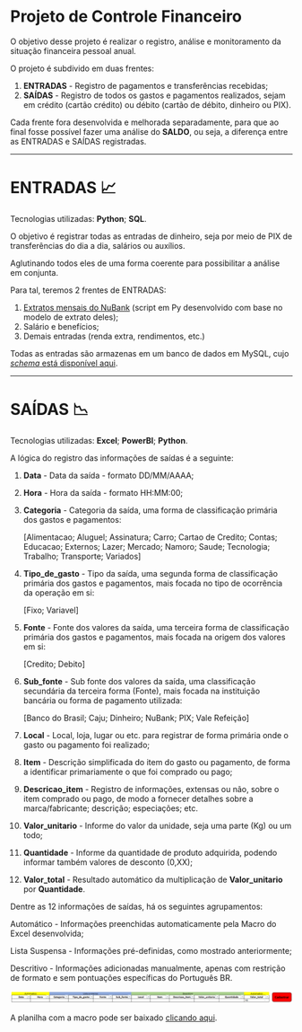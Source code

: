 # Projeto de Controle Financeiro

O objetivo desse projeto é realizar o registro, análise e monitoramento da situação financeira pessoal anual.

O projeto é subdivido em duas frentes:

1. **ENTRADAS** - Registro de pagamentos e transferências recebidas;
2. **SAÍDAS**  - Registro de todos os gastos e pagamentos realizados, sejam em crédito (cartão crédito) ou débito (cartão de débito,  dinheiro ou PIX).

Cada frente fora desenvolvida e melhorada separadamente, para que ao final fosse possível fazer uma análise do **SALDO**, ou seja, a diferença entre as ENTRADAS e SAÍDAS registradas.

---

# ENTRADAS 📈

Tecnologias utilizadas: **Python**; **SQL**.

O objetivo é registrar todas as entradas de dinheiro, seja por meio de PIX de transferências do dia a dia, salários ou auxílios.

Aglutinando todos eles de uma forma coerente para possibilitar a análise em conjunta.

Para tal, teremos 2 frentes de ENTRADAS:

1. [Extratos mensais do NuBank](https://github.com/matthewz5/controle_financeiro/blob/main/read_extrato_nubank_to_SQL.ipynb) (script em Py desenvolvido com base no modelo de extrato deles);
2. Salário e benefícios;
3. Demais entradas (renda extra, rendimentos, etc.)

Todas as entradas são armazenas em um banco de dados em MySQL, cujo [*schema* está disponível aqui](https://github.com/matthewz5/controle_financeiro/blob/main/script_banco_dados_entrada.sql).

---

# SAÍDAS 📉

Tecnologias utilizadas: **Excel**; **PowerBI**; **Python**. 

A lógica do registro das informações de saídas é a seguinte:

1. **Data** - Data da saída - formato DD/MM/AAAA;
2. **Hora** - Hora da saída - formato HH:MM:00;
3. **Categoria** - Categoria da saída, uma forma de classificação primária dos gastos e pagamentos:
    
    [Alimentacao; Aluguel; Assinatura; Carro; Cartao de Credito; Contas; Educacao; Externos; Lazer; Mercado; Namoro; Saude; Tecnologia; Trabalho; Transporte; Variados]
    
4. **Tipo_de_gasto** - Tipo da saída, uma segunda forma de classificação primária dos gastos e pagamentos, mais focada no tipo de ocorrência da operação em si:
    
    [Fixo; Variavel]
    
5. **Fonte** - Fonte dos valores da saída,  uma terceira forma de classificação primária dos gastos e pagamentos, mais focada na origem dos valores em si:
    
    [Credito; Debito]
    
6. **Sub_fonte** - Sub fonte dos valores da saída, uma classificação secundária da terceira forma (Fonte), mais focada na instituição bancária ou forma de pagamento utilizada:
    
    [Banco do Brasil; Caju; Dinheiro; NuBank; PIX; Vale Refeição]
    
7. **Local** - Local, loja, lugar ou etc. para registrar de forma primária onde o gasto ou pagamento foi realizado;
8. **Item** - Descrição simplificada do item do gasto ou pagamento, de forma a identificar primariamente o que foi comprado ou pago;
9. **Descricao_item** - Registro de informações, extensas ou não, sobre o item comprado ou pago, de modo a fornecer detalhes sobre a marca/fabricante; descrição; especiações; etc.
10.  **Valor_unitario** - Informe do valor da unidade, seja uma parte (Kg) ou um todo;
11.  **Quantidade** - Informe da quantidade de produto adquirida, podendo informar também valores de desconto (0,XX);
12.  **Valor_total** - Resultado automático da multiplicação de **Valor_unitario** por **Quantidade**.

Dentre as 12 informações de saídas, há os seguintes agrupamentos:

Automático - Informações preenchidas automaticamente pela Macro do Excel desenvolvida;

Lista Suspensa - Informações pré-definidas, como mostrado anteriormente;

Descritivo - Informações adicionadas manualmente, apenas com restrição de formato e sem pontuações específicas do Português BR.

<img src="images\Entrada_dados.png" width="800">

A planilha com a macro pode ser baixado [clicando aqui](https://github.com/matthewz5/controle_financeiro/blob/main/planilha_macro_dados_entrada.xlsm).